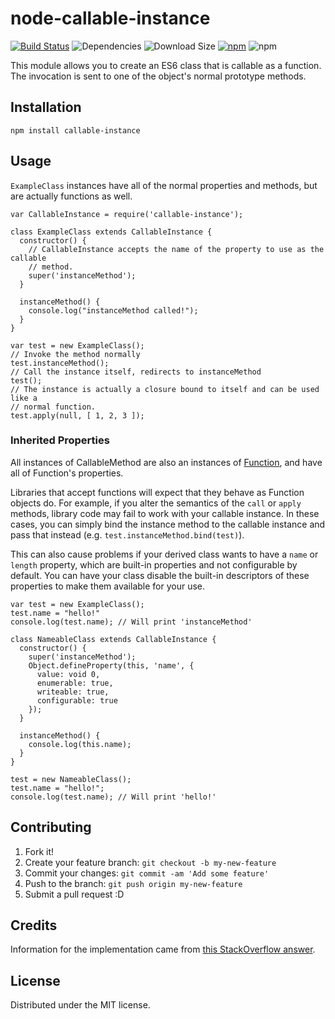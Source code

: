 # node-callable-instance

[![Build Status](https://travis-ci.org/CGamesPlay/node-callable-instance.svg?branch=master)](https://travis-ci.org/CGamesPlay/node-callable-instance) ![Dependencies](https://img.shields.io/david/cgamesplay/node-callable-instance.svg?style=flat) ![Download Size](https://img.shields.io/bundlephobia/min/callable-instance.svg?style=flat) [![npm](https://img.shields.io/npm/v/callable-instance)](https://www.npmjs.com/package/callable-instance) ![npm](https://img.shields.io/npm/dw/callable-instance)

This module allows you to create an ES6 class that is callable as a function. The invocation is sent to one of the object's normal prototype methods.

## Installation

```
npm install callable-instance
```

## Usage

`ExampleClass` instances have all of the normal properties and methods, but are actually functions as well.

```
var CallableInstance = require('callable-instance');

class ExampleClass extends CallableInstance {
  constructor() {
    // CallableInstance accepts the name of the property to use as the callable
    // method.
    super('instanceMethod');
  }

  instanceMethod() {
    console.log("instanceMethod called!");
  }
}

var test = new ExampleClass();
// Invoke the method normally
test.instanceMethod();
// Call the instance itself, redirects to instanceMethod
test();
// The instance is actually a closure bound to itself and can be used like a
// normal function.
test.apply(null, [ 1, 2, 3 ]);
```

### Inherited Properties

All instances of CallableMethod are also an instances of [Function](https://developer.mozilla.org/en-US/docs/Web/JavaScript/Reference/Global_Objects/Function), and have all of Function's properties.

Libraries that accept functions will expect that they behave as Function objects do. For example, if you alter the semantics of the `call` or `apply` methods, library code may fail to work with your callable instance. In these cases, you can simply bind the instance method to the callable instance and pass that instead (e.g. `test.instanceMethod.bind(test)`).

This can also cause problems if your derived class wants to have a `name` or `length` property, which are built-in properties and not configurable by default. You can have your class disable the built-in descriptors of these properties to make them available for your use.

```
var test = new ExampleClass();
test.name = "hello!"
console.log(test.name); // Will print 'instanceMethod'

class NameableClass extends CallableInstance {
  constructor() {
    super('instanceMethod');
    Object.defineProperty(this, 'name', {
      value: void 0,
      enumerable: true,
      writeable: true,
      configurable: true
    });
  }

  instanceMethod() {
    console.log(this.name);
  }
}

test = new NameableClass();
test.name = "hello!";
console.log(test.name); // Will print 'hello!'
```

## Contributing

1. Fork it!
2. Create your feature branch: `git checkout -b my-new-feature`
3. Commit your changes: `git commit -am 'Add some feature'`
4. Push to the branch: `git push origin my-new-feature`
5. Submit a pull request :D

## Credits

Information for the implementation came from [this StackOverflow answer](http://stackoverflow.com/a/36871498/123899).

## License

Distributed under the MIT license.

